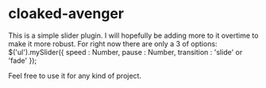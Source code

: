 cloaked-avenger
===============
This is a simple slider plugin. I will hopefully be adding more to it overtime to make it more robust. For right now there are only a 3 of options: 		
$('ul').mySlider({
		speed : Number,
		pause : Number,
		transition : 'slide' or 'fade'
	});
	
Feel free to use it for any kind of project.

